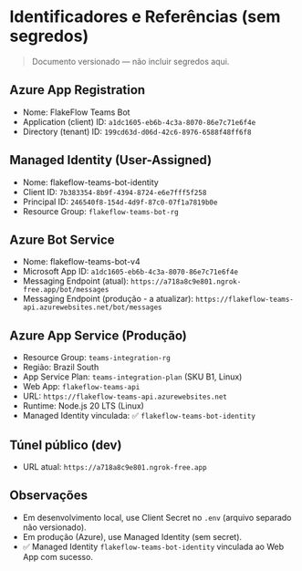 # Identificadores e Referências (sem segredos)

> Documento versionado — não incluir segredos aqui.

## Azure App Registration
- Nome: FlakeFlow Teams Bot
- Application (client) ID: `a1dc1605-eb6b-4c3a-8070-86e7c71e6f4e`
- Directory (tenant) ID: `199cd63d-d06d-42c6-8976-6588f48ff6f8`

## Managed Identity (User-Assigned)
- Nome: flakeflow-teams-bot-identity
- Client ID: `7b383354-8b9f-4394-8724-e6e7fff5f258`
- Principal ID: `246540f8-154d-4d9f-87c0-07f1a7819b0e`
- Resource Group: `flakeflow-teams-bot-rg`

## Azure Bot Service
- Nome: flakeflow-teams-bot-v4
- Microsoft App ID: `a1dc1605-eb6b-4c3a-8070-86e7c71e6f4e`
- Messaging Endpoint (atual): `https://a718a8c9e801.ngrok-free.app/bot/messages`
- Messaging Endpoint (produção - a atualizar): `https://flakeflow-teams-api.azurewebsites.net/bot/messages`

## Azure App Service (Produção)
- Resource Group: `teams-integration-rg`
- Região: Brazil South
- App Service Plan: `teams-integration-plan` (SKU B1, Linux)
- Web App: `flakeflow-teams-api`
- URL: `https://flakeflow-teams-api.azurewebsites.net`
- Runtime: Node.js 20 LTS (Linux)
- Managed Identity vinculada: ✅ `flakeflow-teams-bot-identity`

## Túnel público (dev)
- URL atual: `https://a718a8c9e801.ngrok-free.app`

## Observações
- Em desenvolvimento local, use Client Secret no `.env` (arquivo separado não versionado).
- Em produção (Azure), use Managed Identity (sem secret).
- ✅ Managed Identity `flakeflow-teams-bot-identity` vinculada ao Web App com sucesso.
